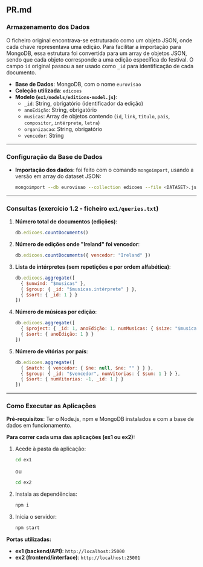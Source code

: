 
## PR.md

### Armazenamento dos Dados

O ficheiro original encontrava-se estruturado como um objeto JSON, onde cada chave representava uma edição. Para facilitar a importação para MongoDB, essa estrutura foi convertida para um array de objetos JSON, sendo que cada objeto corresponde a uma edição específica do festival. O campo `id` original passou a ser usado como `_id` para identificação de cada documento.

- **Base de Dados**: MongoDB, com o nome `eurovisao`
- **Coleção utilizada**: `edicoes`
- **Modelo (`ex1/models/editions-model.js`)**:
  - `_id`: String, obrigatório (identificador da edição)
  - `anoEdição`: String, obrigatório
  - `musicas`: Array de objetos contendo (`id`, `link`, `título`, `país`, `compositor`, `intérprete`, `letra`)
  - `organizacao`: String, obrigatório
  - `vencedor`: String

---

### Configuração da Base de Dados

- **Importação dos dados**: foi feito com o comando `mongoimport`, usando a versão em array do dataset JSON:
  ```bash
  mongoimport --db eurovisao --collection edicoes --file <DATASET>.json --jsonArray
  ```

---

### Consultas (exercício 1.2 - ficheiro `ex1/queries.txt`)

1. **Número total de documentos (edições)**:
   ```javascript
   db.edicoes.countDocuments()
   ```

2. **Número de edições onde "Ireland" foi vencedor**:
   ```javascript
   db.edicoes.countDocuments({ vencedor: "Ireland" })
   ```

3. **Lista de intérpretes (sem repetições e por ordem alfabética)**:
   ```javascript
   db.edicoes.aggregate([
     { $unwind: "$musicas" },
     { $group: { _id: "$musicas.intérprete" } },
     { $sort: { _id: 1 } }
   ])
   ```

4. **Número de músicas por edição**:
   ```javascript
   db.edicoes.aggregate([
     { $project: { _id: 1, anoEdição: 1, numMusicas: { $size: "$musicas" } } },
     { $sort: { anoEdição: 1 } }
   ])
   ```

5. **Número de vitórias por país**:
   ```javascript
   db.edicoes.aggregate([
     { $match: { vencedor: { $ne: null, $ne: "" } } },
     { $group: { _id: "$vencedor", numVitorias: { $sum: 1 } } },
     { $sort: { numVitorias: -1, _id: 1 } }
   ])
   ```

---

### Como Executar as Aplicações

**Pré-requisitos**: Ter o Node.js, npm e MongoDB instalados e com a base de dados em funcionamento.

**Para correr cada uma das aplicações (ex1 ou ex2):**
1. Acede à pasta da aplicação:
   ```bash
   cd ex1
   ```
   ou
   ```bash
   cd ex2
   ```
2. Instala as dependências:
   ```bash
   npm i
   ```
3. Inicia o servidor:
   ```bash
   npm start
   ```

**Portas utilizadas:**
- **ex1 (backend/API)**: `http://localhost:25000`
- **ex2 (frontend/interface)**: `http://localhost:25001`
